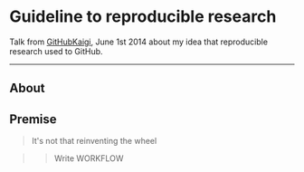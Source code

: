 Guideline to reproducible research
============

Talk from [GitHubKaigi](http://githubkaigi.org), June 1st 2014 about my idea that reproducible research used to GitHub.

* * *

## About

## Premise

> It's not that reinventing the wheel

>> Write WORKFLOW
